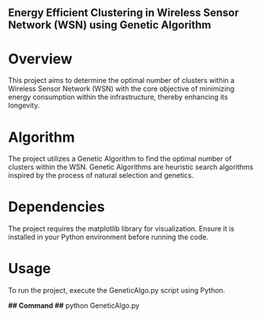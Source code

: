 ## Energy Efficient Clustering in Wireless Sensor Network (WSN) using Genetic Algorithm ##

# Overview #
This project aims to determine the optimal number of clusters within a Wireless Sensor Network (WSN) with the core objective of minimizing energy consumption within the infrastructure, thereby enhancing its longevity.

# Algorithm #
The project utilizes a Genetic Algorithm to find the optimal number of clusters within the WSN. Genetic Algorithms are heuristic search algorithms inspired by the process of natural selection and genetics.

# Dependencies #
The project requires the matplotlib library for visualization. Ensure it is installed in your Python environment before running the code.

# Usage #
To run the project, execute the GeneticAlgo.py script using Python.

**## Command ##**
python GeneticAlgo.py
